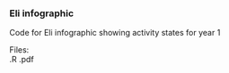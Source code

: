 ### Eli infographic  

Code for Eli infographic showing activity states for year 1  

Files:  
.R
.pdf

